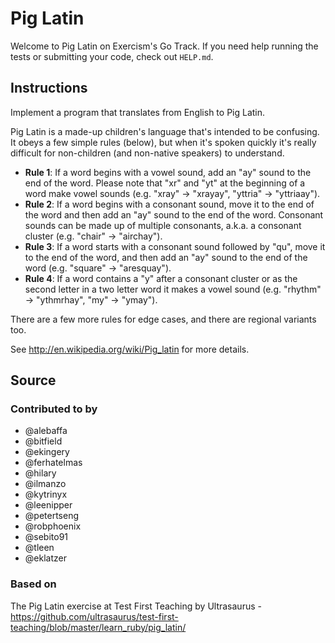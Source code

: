 # Pig Latin

Welcome to Pig Latin on Exercism's Go Track.
If you need help running the tests or submitting your code, check out `HELP.md`.

## Instructions

Implement a program that translates from English to Pig Latin.

Pig Latin is a made-up children's language that's intended to be
confusing. It obeys a few simple rules (below), but when it's spoken
quickly it's really difficult for non-children (and non-native speakers)
to understand.

- **Rule 1**: If a word begins with a vowel sound, add an "ay" sound to the end of the word. Please note that "xr" and "yt" at the beginning of a word make vowel sounds (e.g. "xray" -> "xrayay", "yttria" -> "yttriaay").
- **Rule 2**: If a word begins with a consonant sound, move it to the end of the word and then add an "ay" sound to the end of the word. Consonant sounds can be made up of multiple consonants, a.k.a. a consonant cluster (e.g. "chair" -> "airchay").
- **Rule 3**: If a word starts with a consonant sound followed by "qu", move it to the end of the word, and then add an "ay" sound to the end of the word (e.g. "square" -> "aresquay").
- **Rule 4**: If a word contains a "y" after a consonant cluster or as the second letter in a two letter word it makes a vowel sound (e.g. "rhythm" -> "ythmrhay", "my" -> "ymay").

There are a few more rules for edge cases, and there are regional
variants too.

See <http://en.wikipedia.org/wiki/Pig_latin> for more details.

## Source

### Contributed to by

- @alebaffa
- @bitfield
- @ekingery
- @ferhatelmas
- @hilary
- @ilmanzo
- @kytrinyx
- @leenipper
- @petertseng
- @robphoenix
- @sebito91
- @tleen
- @eklatzer

### Based on

The Pig Latin exercise at Test First Teaching by Ultrasaurus - https://github.com/ultrasaurus/test-first-teaching/blob/master/learn_ruby/pig_latin/